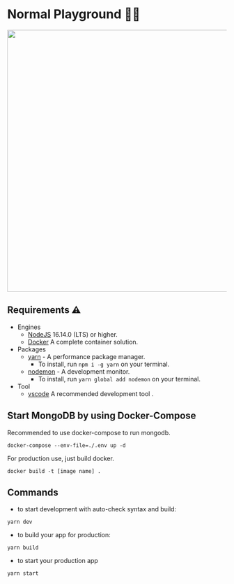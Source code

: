# Normal Playground 🧑‍💻

<p align="center">
  <img src="https://wallpaperaccess.com/full/3909225.jpg" 
  width="600px"
  />
</p>

## Requirements ⚠️
- Engines 
  - [NodeJS](https://nodejs.org) 16.14.0 (LTS) or higher.
  - [Docker](https://www.docker.com/) A complete container solution.
- Packages
  - [yarn](https://yarnpkg.com/) - A performance package manager.
    - To install, run `npm i -g yarn` on your terminal.
  - [nodemon](https://nodemon.io/) - A development monitor.
    - To install, run `yarn global add nodemon` on your terminal.
- Tool
  - [vscode](https://code.visualstudio.com/) A recommended development tool .

## Start MongoDB by using Docker-Compose

Recommended to use docker-compose to run mongodb.

```
docker-compose --env-file=./.env up -d
```

For production use, just build docker.

```
docker build -t [image name] .
```

## Commands

- to start development with auto-check syntax and build:
```
yarn dev
```

- to build your app for production:
```
yarn build
```

- to start your production app
```
yarn start
```